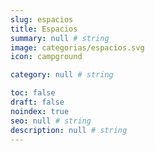 ```yaml
---
slug: espacios
title: Espacios
summary: null # string
image: categorias/espacios.svg
icon: campground

category: null # string

toc: false
draft: false
noindex: true
seo: null # string
description: null # string
---
```

